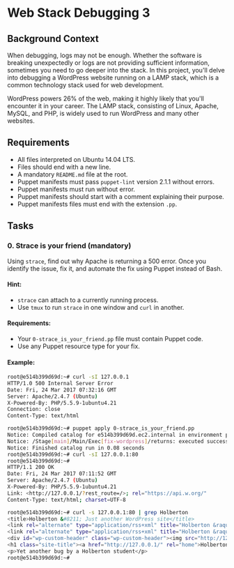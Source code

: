 # Web Stack Debugging 3

## Background Context

When debugging, logs may not be enough. Whether the software is breaking unexpectedly or logs are not providing sufficient information, 
sometimes you need to go deeper into the stack. In this project, you'll delve into debugging a WordPress website running on a LAMP stack, 
which is a common technology stack used for web development.

WordPress powers 26% of the web, making it highly likely that you'll encounter it in your career. 
The LAMP stack, consisting of Linux, Apache, MySQL, and PHP, is widely used to run WordPress and many other websites.

## Requirements

- All files interpreted on Ubuntu 14.04 LTS.
- Files should end with a new line.
- A mandatory `README.md` file at the root.
- Puppet manifests must pass `puppet-lint` version 2.1.1 without errors.
- Puppet manifests must run without error.
- Puppet manifests should start with a comment explaining their purpose.
- Puppet manifests files must end with the extension `.pp`.

## Tasks

### 0. Strace is your friend (mandatory)

Using `strace`, find out why Apache is returning a 500 error. Once you identify the issue, fix it, and automate the fix using Puppet instead of Bash.

#### Hint:

- `strace` can attach to a currently running process.
- Use `tmux` to run `strace` in one window and `curl` in another.

#### Requirements:

- Your `0-strace_is_your_friend.pp` file must contain Puppet code.
- Use any Puppet resource type for your fix.

#### Example:

```bash
root@e514b399d69d:~# curl -sI 127.0.0.1
HTTP/1.0 500 Internal Server Error
Date: Fri, 24 Mar 2017 07:32:16 GMT
Server: Apache/2.4.7 (Ubuntu)
X-Powered-By: PHP/5.5.9-1ubuntu4.21
Connection: close
Content-Type: text/html

root@e514b399d69d:~# puppet apply 0-strace_is_your_friend.pp
Notice: Compiled catalog for e514b399d69d.ec2.internal in environment production in 0.02 seconds
Notice: /Stage[main]/Main/Exec[fix-wordpress]/returns: executed successfully
Notice: Finished catalog run in 0.08 seconds
root@e514b399d69d:~# curl -sI 127.0.0.1:80
root@e514b399d69d:~#
HTTP/1.1 200 OK
Date: Fri, 24 Mar 2017 07:11:52 GMT
Server: Apache/2.4.7 (Ubuntu)
X-Powered-By: PHP/5.5.9-1ubuntu4.21
Link: <http://127.0.0.1/?rest_route=/>; rel="https://api.w.org/"
Content-Type: text/html; charset=UTF-8

root@e514b399d69d:~# curl -s 127.0.0.1:80 | grep Holberton
<title>Holberton &#8211; Just another WordPress site</title>
<link rel="alternate" type="application/rss+xml" title="Holberton &raquo; Feed" href="http://127.0.0.1/?feed=rss2" />
<link rel="alternate" type="application/rss+xml" title="Holberton &raquo; Comments Feed" href="http://127.0.0.1/?feed=comments-rss2" />
<div id="wp-custom-header" class="wp-custom-header"><img src="http://127.0.0.1/wp-content/themes/twentyseventeen/assets/images/header.jpg" width="2000" height="1200" alt="Holberton" /></div>
<h1 class="site-title"><a href="http://127.0.0.1/" rel="home">Holberton</a></h1>
<p>Yet another bug by a Holberton student</p>
root@e514b399d69d:~#
```
